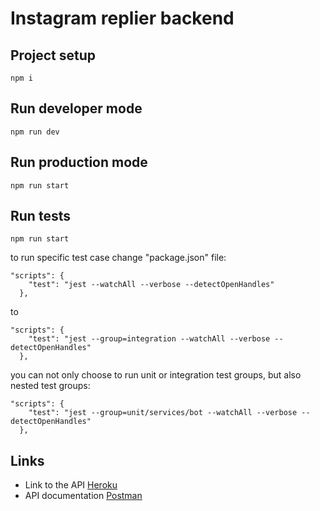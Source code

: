 # Instagram replier backend


## Project setup
```
npm i
```

## Run developer mode
```
npm run dev
```

## Run production mode
```
npm run start
```

## Run tests
```
npm run start
```
to run specific test case change "package.json" file:
```
"scripts": {
    "test": "jest --watchAll --verbose --detectOpenHandles"
  },
```
to
```
"scripts": {
    "test": "jest --group=integration --watchAll --verbose --detectOpenHandles"
  },
```
you can not only choose to run unit or integration test groups, but also nested test groups:
```
"scripts": {
    "test": "jest --group=unit/services/bot --watchAll --verbose --detectOpenHandles"
  },
```


## Links
- Link to the API [Heroku](https://instagram-replier.herokuapp.com/status)
- API documentation [Postman](https://documenter.getpostman.com/view/10805202/TWDdhsua)
